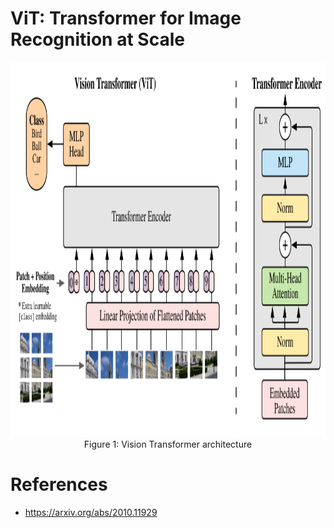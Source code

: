 # ViT: Transformer for Image Recognition at Scale

<div align="center">

  <img alt="Vision Transformer" src="../assets/ViT.png" width=800 height=600/>
  <br/>
  <figcaption>Figure 1: Vision Transformer architecture</figcaption>

</div>

# References

- https://arxiv.org/abs/2010.11929 
